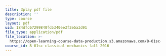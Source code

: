 ```yaml
---
title: 3play pdf file
description: ''
type: course
layout: pdf
uid: 184dfc67299840fd5340ee3f2e5a3d91
file_type: application/pdf
file_location: >-
  https://open-learning-course-data-production.s3.amazonaws.com/8-01sc-classical-mechanics-fall-2016/184dfc67299840fd5340ee3f2e5a3d91_FlHKTvUjD6g.pdf
course_id: 8-01sc-classical-mechanics-fall-2016
---
```

